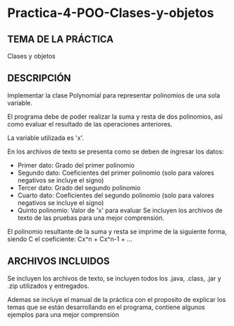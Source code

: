 # Practica-4-POO-Clases-y-objetos

TEMA DE LA PRÁCTICA
--------------------------------------------------------------------------------------------------------------------------------------------------------
Clases y objetos

DESCRIPCIÓN
--------------------------------------------------------------------------------------------------------------------------------------------------------
Implementar la clase Polynomial para representar polinomios de una sola variable.

El programa debe de poder realizar la suma y resta de dos polinomios, así como evaluar el resultado de las operaciones anteriores.

La variable utilizada es 'x'.

En los archivos de texto se presenta como se deben de ingresar los datos:
- Primer dato: Grado del primer polinomio
- Segundo dato: Coeficientes del primer polinomio (solo para valores negativos se incluye el signo)
- Tercer dato: Grado del segundo polinomio
- Cuarto dato: Coeficientes del segundo polinomio (solo para valores negativos se incluye el signo)
- Quinto polinomio: Valor de 'x' para evaluar
Se incluyen los archivos de texto de las pruebas para una mejor comprensión.

El polinomio resultante de la suma y resta se imprime de la siguiente forma, siendo C el coeficiente: 
Cx^n + Cx^n-1 + ...

ARCHIVOS INCLUIDOS
--------------------------------------------------------------------------------------------------------------------------------------------------------
Se incluyen los archivos de texto, se incluyen todos los .java, .class, .jar y .zip utilizados y entregados.

Ademas se incluye el manual de la práctica con el proposito de explicar los temas que se están desarrollando en el programa, contiene algunos ejemplos para una mejor comprensión
